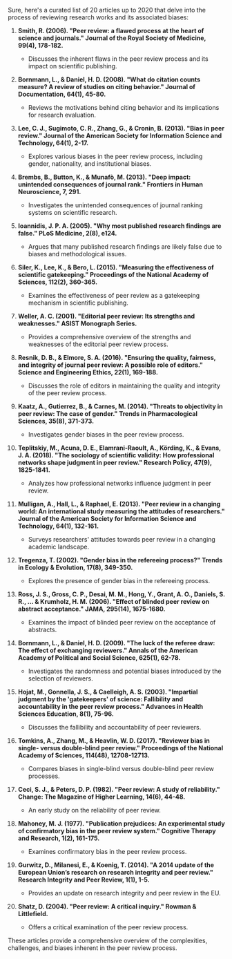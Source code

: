 Sure, here's a curated list of 20 articles up to 2020 that delve into the process of reviewing research works and its associated biases:

1. **Smith, R. (2006). "Peer review: a flawed process at the heart of science and journals." Journal of the Royal Society of Medicine, 99(4), 178-182.**
   - Discusses the inherent flaws in the peer review process and its impact on scientific publishing.

2. **Bornmann, L., & Daniel, H. D. (2008). "What do citation counts measure? A review of studies on citing behavior." Journal of Documentation, 64(1), 45-80.**
   - Reviews the motivations behind citing behavior and its implications for research evaluation.

3. **Lee, C. J., Sugimoto, C. R., Zhang, G., & Cronin, B. (2013). "Bias in peer review." Journal of the American Society for Information Science and Technology, 64(1), 2-17.**
   - Explores various biases in the peer review process, including gender, nationality, and institutional biases.

4. **Brembs, B., Button, K., & Munafò, M. (2013). "Deep impact: unintended consequences of journal rank." Frontiers in Human Neuroscience, 7, 291.**
   - Investigates the unintended consequences of journal ranking systems on scientific research.

5. **Ioannidis, J. P. A. (2005). "Why most published research findings are false." PLoS Medicine, 2(8), e124.**
   - Argues that many published research findings are likely false due to biases and methodological issues.

6. **Siler, K., Lee, K., & Bero, L. (2015). "Measuring the effectiveness of scientific gatekeeping." Proceedings of the National Academy of Sciences, 112(2), 360-365.**
   - Examines the effectiveness of peer review as a gatekeeping mechanism in scientific publishing.

7. **Weller, A. C. (2001). "Editorial peer review: Its strengths and weaknesses." ASIST Monograph Series.**
   - Provides a comprehensive overview of the strengths and weaknesses of the editorial peer review process.

8. **Resnik, D. B., & Elmore, S. A. (2016). "Ensuring the quality, fairness, and integrity of journal peer review: A possible role of editors." Science and Engineering Ethics, 22(1), 169-188.**
   - Discusses the role of editors in maintaining the quality and integrity of the peer review process.

9. **Kaatz, A., Gutierrez, B., & Carnes, M. (2014). "Threats to objectivity in peer review: The case of gender." Trends in Pharmacological Sciences, 35(8), 371-373.**
   - Investigates gender biases in the peer review process.

10. **Teplitskiy, M., Acuna, D. E., Elamrani-Raoult, A., Körding, K., & Evans, J. A. (2018). "The sociology of scientific validity: How professional networks shape judgment in peer review." Research Policy, 47(9), 1825-1841.**
    - Analyzes how professional networks influence judgment in peer review.

11. **Mulligan, A., Hall, L., & Raphael, E. (2013). "Peer review in a changing world: An international study measuring the attitudes of researchers." Journal of the American Society for Information Science and Technology, 64(1), 132-161.**
    - Surveys researchers' attitudes towards peer review in a changing academic landscape.

12. **Tregenza, T. (2002). "Gender bias in the refereeing process?" Trends in Ecology & Evolution, 17(8), 349-350.**
    - Explores the presence of gender bias in the refereeing process.

13. **Ross, J. S., Gross, C. P., Desai, M. M., Hong, Y., Grant, A. O., Daniels, S. R., ... & Krumholz, H. M. (2006). "Effect of blinded peer review on abstract acceptance." JAMA, 295(14), 1675-1680.**
    - Examines the impact of blinded peer review on the acceptance of abstracts.

14. **Bornmann, L., & Daniel, H. D. (2009). "The luck of the referee draw: The effect of exchanging reviewers." Annals of the American Academy of Political and Social Science, 625(1), 62-78.**
    - Investigates the randomness and potential biases introduced by the selection of reviewers.

15. **Hojat, M., Gonnella, J. S., & Caelleigh, A. S. (2003). "Impartial judgment by the 'gatekeepers' of science: Fallibility and accountability in the peer review process." Advances in Health Sciences Education, 8(1), 75-96.**
    - Discusses the fallibility and accountability of peer reviewers.

16. **Tomkins, A., Zhang, M., & Heavlin, W. D. (2017). "Reviewer bias in single- versus double-blind peer review." Proceedings of the National Academy of Sciences, 114(48), 12708-12713.**
    - Compares biases in single-blind versus double-blind peer review processes.

17. **Ceci, S. J., & Peters, D. P. (1982). "Peer review: A study of reliability." Change: The Magazine of Higher Learning, 14(6), 44-48.**
    - An early study on the reliability of peer review.

18. **Mahoney, M. J. (1977). "Publication prejudices: An experimental study of confirmatory bias in the peer review system." Cognitive Therapy and Research, 1(2), 161-175.**
    - Examines confirmatory bias in the peer review process.

19. **Gurwitz, D., Milanesi, E., & Koenig, T. (2014). "A 2014 update of the European Union’s research on research integrity and peer review." Research Integrity and Peer Review, 1(1), 1-5.**
    - Provides an update on research integrity and peer review in the EU.

20. **Shatz, D. (2004). "Peer review: A critical inquiry." Rowman & Littlefield.**
    - Offers a critical examination of the peer review process.

These articles provide a comprehensive overview of the complexities, challenges, and biases inherent in the peer review process.